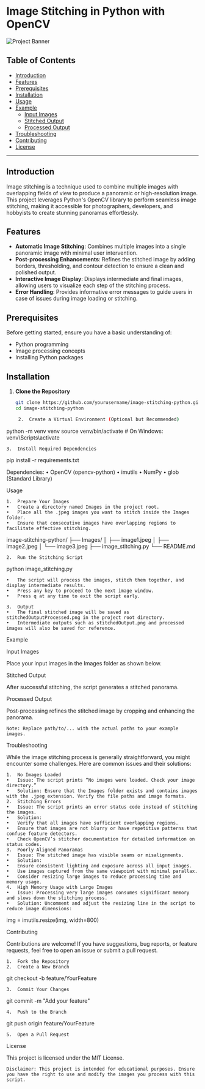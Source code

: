 # Image Stitching in Python with OpenCV

![Project Banner](path/to/banner_image.png)

## Table of Contents

- [Introduction](#introduction)
- [Features](#features)
- [Prerequisites](#prerequisites)
- [Installation](#installation)
- [Usage](#usage)
- [Example](#example)
  - [Input Images](#input-images)
  - [Stitched Output](#stitched-output)
  - [Processed Output](#processed-output)
- [Troubleshooting](#troubleshooting)
- [Contributing](#contributing)
- [License](#license)

---

## Introduction

Image stitching is a technique used to combine multiple images with overlapping fields of view to produce a panoramic or high-resolution image. This project leverages Python's OpenCV library to perform seamless image stitching, making it accessible for photographers, developers, and hobbyists to create stunning panoramas effortlessly.

## Features

- **Automatic Image Stitching**: Combines multiple images into a single panoramic image with minimal user intervention.
- **Post-processing Enhancements**: Refines the stitched image by adding borders, thresholding, and contour detection to ensure a clean and polished output.
- **Interactive Image Display**: Displays intermediate and final images, allowing users to visualize each step of the stitching process.
- **Error Handling**: Provides informative error messages to guide users in case of issues during image loading or stitching.

## Prerequisites

Before getting started, ensure you have a basic understanding of:

- Python programming
- Image processing concepts
- Installing Python packages

## Installation

1. **Clone the Repository**

   ```bash
   git clone https://github.com/yourusername/image-stitching-python.git
   cd image-stitching-python

	2.	Create a Virtual Environment (Optional but Recommended)

python -m venv venv
source venv/bin/activate  # On Windows: venv\Scripts\activate


	3.	Install Required Dependencies

pip install -r requirements.txt

Dependencies:
	•	OpenCV (opencv-python)
	•	imutils
	•	NumPy
	•	glob (Standard Library)

Usage

	1.	Prepare Your Images
	•	Create a directory named Images in the project root.
	•	Place all the .jpeg images you want to stitch inside the Images folder.
	•	Ensure that consecutive images have overlapping regions to facilitate effective stitching.

image-stitching-python/
├── Images/
│   ├── image1.jpeg
│   ├── image2.jpeg
│   └── image3.jpeg
├── image_stitching.py
└── README.md


	2.	Run the Stitching Script

python image_stitching.py

	•	The script will process the images, stitch them together, and display intermediate results.
	•	Press any key to proceed to the next image window.
	•	Press q at any time to exit the script early.

	3.	Output
	•	The final stitched image will be saved as stitchedOutputProcessed.png in the project root directory.
	•	Intermediate outputs such as stitchedOutput.png and processed images will also be saved for reference.

Example

Input Images

Place your input images in the Images folder as shown below.

Stitched Output

After successful stitching, the script generates a stitched panorama.

Processed Output

Post-processing refines the stitched image by cropping and enhancing the panorama.

	Note: Replace path/to/... with the actual paths to your example images.

Troubleshooting

While the image stitching process is generally straightforward, you might encounter some challenges. Here are common issues and their solutions:

	1.	No Images Loaded
	•	Issue: The script prints “No images were loaded. Check your image directory.”
	•	Solution: Ensure that the Images folder exists and contains images with the .jpeg extension. Verify the file paths and image formats.
	2.	Stitching Errors
	•	Issue: The script prints an error status code instead of stitching the images.
	•	Solution:
	•	Verify that all images have sufficient overlapping regions.
	•	Ensure that images are not blurry or have repetitive patterns that confuse feature detectors.
	•	Check OpenCV’s stitcher documentation for detailed information on status codes.
	3.	Poorly Aligned Panoramas
	•	Issue: The stitched image has visible seams or misalignments.
	•	Solution:
	•	Ensure consistent lighting and exposure across all input images.
	•	Use images captured from the same viewpoint with minimal parallax.
	•	Consider resizing large images to reduce processing time and memory usage.
	4.	High Memory Usage with Large Images
	•	Issue: Processing very large images consumes significant memory and slows down the stitching process.
	•	Solution: Uncomment and adjust the resizing line in the script to reduce image dimensions:

img = imutils.resize(img, width=800)



Contributing

Contributions are welcome! If you have suggestions, bug reports, or feature requests, feel free to open an issue or submit a pull request.

	1.	Fork the Repository
	2.	Create a New Branch

git checkout -b feature/YourFeature


	3.	Commit Your Changes

git commit -m "Add your feature"


	4.	Push to the Branch

git push origin feature/YourFeature


	5.	Open a Pull Request

License

This project is licensed under the MIT License.

	Disclaimer: This project is intended for educational purposes. Ensure you have the right to use and modify the images you process with this script.

